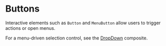# Buttons

Interactive elements such as `Button` and `MenuButton` allow users to trigger actions or open menus.

For a menu-driven selection control, see the [DropDown](../composite/dropdown.md) composite.
